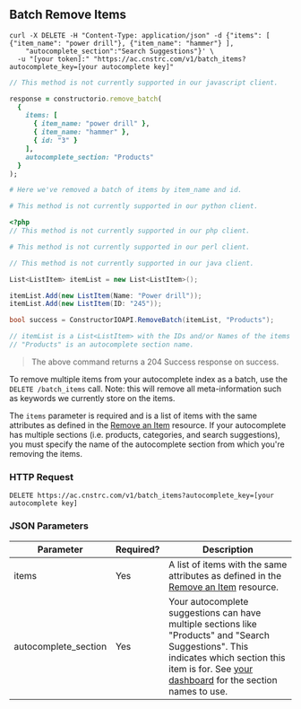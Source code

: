 ## Batch Remove Items

```shell
curl -X DELETE -H "Content-Type: application/json" -d {"items": [ {"item_name": "power drill"}, {"item_name": "hammer"} ],
    "autocomplete_section":"Search Suggestions"}' \
  -u "[your token]:" "https://ac.cnstrc.com/v1/batch_items?autocomplete_key=[your autocomplete key]"
```

```javascript
// This method is not currently supported in our javascript client.
```

```ruby
response = constructorio.remove_batch(
  {
    items: [
      { item_name: "power drill" },
      { item_name: "hammer" },
      { id: "3" }
    ],
    autocomplete_section: "Products"
  }
);

# Here we've removed a batch of items by item_name and id.
```

```python
# This method is not currently supported in our python client.
```

```php
<?php
// This method is not currently supported in our php client.
```

```perl
# This method is not currently supported in our perl client.
```

```java
// This method is not currently supported in our java client.
```

```csharp
List<ListItem> itemList = new List<ListItem>();

itemList.Add(new ListItem(Name: "Power drill"));
itemList.Add(new ListItem(ID: "245"));

bool success = ConstructorIOAPI.RemoveBatch(itemList, "Products");

// itemList is a List<ListItem> with the IDs and/or Names of the items you'd like to remove.
// "Products" is an autocomplete section name.
```
> The above command returns a 204 Success response on success.

To remove multiple items from your autocomplete index as a batch, use the `DELETE /batch_items` call. Note: this will remove all meta-information such as keywords we currently store on the items.

The `items` parameter is required and is a list of items with the same attributes as defined in the [Remove an Item](#remove-an-item) resource. If your autocomplete has multiple sections (i.e. products, categories, and search suggestions), you must specify the name of the autocomplete section from which you're removing the items.

### HTTP Request

`DELETE https://ac.cnstrc.com/v1/batch_items?autocomplete_key=[your autocomplete key]`

### JSON Parameters

Parameter | Required? | Description
--------- | ----------- | ----------
items | Yes | A list of items with the same attributes as defined in the [Remove an Item](#remove-an-item) resource.
autocomplete_section | Yes | Your autocomplete suggestions can have multiple sections like "Products" and "Search Suggestions".  This indicates which section this item is for.  See [your dashboard](/dashboard) for the section names to use.